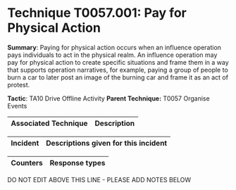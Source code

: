 # Technique T0057.001: Pay for Physical Action

**Summary**: Paying for physical action occurs when an influence operation pays individuals to act in the physical realm. An influence operation may pay for physical action to create specific situations and frame them in a way that supports operation narratives, for example, paying a group of people to burn a car to later post an image of the burning car and frame it as an act of protest.

**Tactic**: TA10 Drive Offline Activity            **Parent Technique:** T0057 Organise Events


| Associated Technique | Description |
| --------- | ------------------------- |



| Incident | Descriptions given for this incident |
| -------- | -------------------- |



| Counters | Response types |
| -------- | -------------- |


DO NOT EDIT ABOVE THIS LINE - PLEASE ADD NOTES BELOW